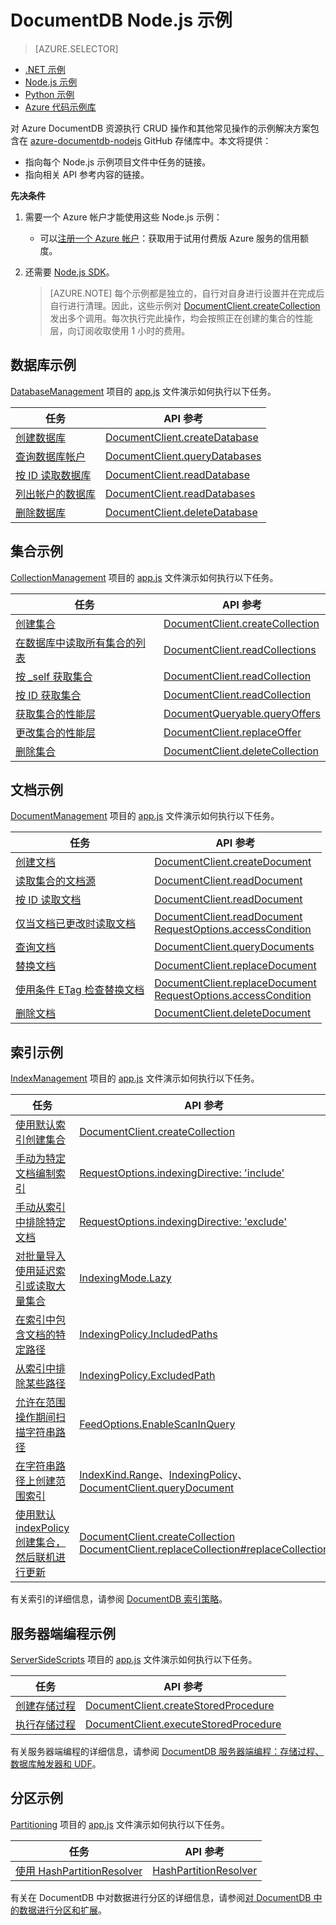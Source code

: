<properties
    pageTitle="DocumentDB 的 NoSQL Node.js 示例 | Azure"
    description="在 github 上查找 NoSQL Node.js 示例用于执行 DocumentDB 中的常见任务，包括 NoSQL 数据库中 JSON 文档的 CRUD 操作。"
    keywords="Node.js 示例"
    services="documentdb"
    author="moderakh"
    manager="jhubbard"
    editor="monicar"
    documentationcenter="nodejs" />
<tags
    ms.assetid="d87d97be-47a5-4928-8d46-a541fbb33213"
    ms.service="documentdb"
    ms.workload="data-services"
    ms.tgt_pltfrm="na"
    ms.devlang="na"
    ms.topic="article"
    ms.date="01/13/2017"
    wacn.date="03/22/2017"
    ms.author="moderakh" />

# DocumentDB Node.js 示例
> [AZURE.SELECTOR]
- [.NET 示例](/documentation/articles/documentdb-dotnet-samples/)
- [Node.js 示例](/documentation/articles/documentdb-nodejs-samples/)
- [Python 示例](/documentation/articles/documentdb-python-samples/)
- [Azure 代码示例库](https://azure.microsoft.com/documentation/samples/?service=documentdb)

对 Azure DocumentDB 资源执行 CRUD 操作和其他常见操作的示例解决方案包含在 [azure-documentdb-nodejs](https://github.com/Azure/azure-documentdb-node/tree/master/samples) GitHub 存储库中。本文将提供：

- 指向每个 Node.js 示例项目文件中任务的链接。
- 指向相关 API 参考内容的链接。

**先决条件**

1. 需要一个 Azure 帐户才能使用这些 Node.js 示例：
    - 可以[注册一个 Azure 帐户](/pricing/1rmb-trial/)：获取用于试用付费版 Azure 服务的信用额度。

2. 还需要 [Node.js SDK](/documentation/articles/documentdb-sdk-node/)。
   
   > [AZURE.NOTE]
   每个示例都是独立的，自行对自身进行设置并在完成后自行进行清理。因此，这些示例对 [DocumentClient.createCollection](http://azure.github.io/azure-documentdb-node/DocumentClient.html#createCollection) 发出多个调用。每次执行完此操作，均会按照正在创建的集合的性能层，向订阅收取使用 1 小时的费用。
   > 
   > 

## <a name="database-examples"></a>数据库示例

[DatabaseManagement](https://github.com/Azure/azure-documentdb-node/tree/master/samples/DatabaseManagement) 项目的 [app.js](https://github.com/Azure/azure-documentdb-node/blob/master/samples/DatabaseManagement/app.js) 文件演示如何执行以下任务。

| 任务 | API 参考 |
| --- | --- |
| [创建数据库](https://github.com/Azure/azure-documentdb-node/blob/ef53e5f6707a5dc45920fb6ad54d9c7e008a6c18/samples/DocumentDB.Samples.DatabaseManagement/app.js#L121-L131) |[DocumentClient.createDatabase](http://azure.github.io/azure-documentdb-node/DocumentClient.html#createDatabase) |
| [查询数据库帐户](https://github.com/Azure/azure-documentdb-node/blob/ef53e5f6707a5dc45920fb6ad54d9c7e008a6c18/samples/DocumentDB.Samples.DatabaseManagement/app.js#L146-L171) |[DocumentClient.queryDatabases](http://azure.github.io/azure-documentdb-node/DocumentClient.html#queryDatabases) |
| [按 ID 读取数据库](https://github.com/Azure/azure-documentdb-node/blob/ef53e5f6707a5dc45920fb6ad54d9c7e008a6c18/samples/DocumentDB.Samples.DatabaseManagement/app.js#L89-L99) |[DocumentClient.readDatabase](http://azure.github.io/azure-documentdb-node/DocumentClient.html#readDatabase) |
| [列出帐户的数据库](https://github.com/Azure/azure-documentdb-node/blob/ef53e5f6707a5dc45920fb6ad54d9c7e008a6c18/samples/DocumentDB.Samples.DatabaseManagement/app.js#L111-L119) |[DocumentClient.readDatabases](http://azure.github.io/azure-documentdb-node/DocumentClient.html#readDatabases) |
| [删除数据库](https://github.com/Azure/azure-documentdb-node/blob/ef53e5f6707a5dc45920fb6ad54d9c7e008a6c18/samples/DocumentDB.Samples.DatabaseManagement/app.js#L133-L144) |[DocumentClient.deleteDatabase](http://azure.github.io/azure-documentdb-node/DocumentClient.html#deleteDatabase) |

## <a name="collection-examples"></a>集合示例
[CollectionManagement](https://github.com/Azure/azure-documentdb-node/tree/master/samples/CollectionManagement) 项目的 [app.js](https://github.com/Azure/azure-documentdb-node/blob/master/samples/CollectionManagement/app.js) 文件演示如何执行以下任务。

| 任务 | API 参考 |
| --- | --- |
| [创建集合](https://github.com/Azure/azure-documentdb-node/blob/ef53e5f6707a5dc45920fb6ad54d9c7e008a6c18/samples/DocumentDB.Samples.CollectionManagement/app.js#L97-L118) |[DocumentClient.createCollection](http://azure.github.io/azure-documentdb-node/DocumentClient.html#createCollection) |
| [在数据库中读取所有集合的列表](https://github.com/Azure/azure-documentdb-node/blob/ef53e5f6707a5dc45920fb6ad54d9c7e008a6c18/samples/DocumentDB.Samples.CollectionManagement/app.js#L120-L130) |[DocumentClient.readCollections](http://azure.github.io/azure-documentdb-node/DocumentClient.html#readCollections) |
| [按 \_self 获取集合](https://github.com/Azure/azure-documentdb-node/blob/ef53e5f6707a5dc45920fb6ad54d9c7e008a6c18/samples/DocumentDB.Samples.CollectionManagement/app.js#L132-L141) |[DocumentClient.readCollection](http://azure.github.io/azure-documentdb-node/DocumentClient.html#readCollection) |
| [按 ID 获取集合](https://github.com/Azure/azure-documentdb-node/blob/ef53e5f6707a5dc45920fb6ad54d9c7e008a6c18/samples/DocumentDB.Samples.CollectionManagement/app.js#L143-L156) |[DocumentClient.readCollection](http://azure.github.io/azure-documentdb-node/DocumentClient.html#readCollection) |
| [获取集合的性能层](https://github.com/Azure/azure-documentdb-node/blob/ef53e5f6707a5dc45920fb6ad54d9c7e008a6c18/samples/DocumentDB.Samples.CollectionManagement/app.js#L158-L186) |[DocumentQueryable.queryOffers](http://azure.github.io/azure-documentdb-node/DocumentClient.html#queryOffers) |
| [更改集合的性能层](https://github.com/Azure/azure-documentdb-node/blob/ef53e5f6707a5dc45920fb6ad54d9c7e008a6c18/samples/DocumentDB.Samples.CollectionManagement/app.js#L188-L202) |[DocumentClient.replaceOffer](http://azure.github.io/azure-documentdb-node/DocumentClient.html#replaceOffer) |
| [删除集合](https://github.com/Azure/azure-documentdb-node/blob/ef53e5f6707a5dc45920fb6ad54d9c7e008a6c18/samples/DocumentDB.Samples.CollectionManagement/app.js#L204-L215) |[DocumentClient.deleteCollection](http://azure.github.io/azure-documentdb-node/DocumentClient.html#deleteCollection) |


## <a name="document-examples"></a>文档示例

[DocumentManagement](https://github.com/Azure/azure-documentdb-node/tree/master/samples/DocumentManagement) 项目的 [app.js](https://github.com/Azure/azure-documentdb-node/blob/master/samples/DocumentManagement/app.js) 文件演示如何执行以下任务。

| 任务 | API 参考 |
| --- | --- |
| [创建文档](https://github.com/Azure/azure-documentdb-node/blob/ef53e5f6707a5dc45920fb6ad54d9c7e008a6c18/samples/DocumentDB.Samples.DocumentManagement/app.js#L153-L177) |[DocumentClient.createDocument](http://azure.github.io/azure-documentdb-node/DocumentClient.html#createDocument) |
| [读取集合的文档源](https://github.com/Azure/azure-documentdb-node/blob/ef53e5f6707a5dc45920fb6ad54d9c7e008a6c18/samples/DocumentDB.Samples.DocumentManagement/app.js#L179-L189) |[DocumentClient.readDocument](http://azure.github.io/azure-documentdb-node/DocumentClient.html#readDocument) |
| [按 ID 读取文档](https://github.com/Azure/azure-documentdb-node/blob/ef53e5f6707a5dc45920fb6ad54d9c7e008a6c18/samples/DocumentDB.Samples.DocumentManagement/app.js#L191-L201) |[DocumentClient.readDocument](http://azure.github.io/azure-documentdb-node/DocumentClient.html#readDocument) |
| [仅当文档已更改时读取文档](https://github.com/Azure/azure-documentdb-node/blob/0778eadea7abb2af41e8c22a239dc872c584f421/samples/DocumentManagement/app.js#L79-L107) |[DocumentClient.readDocument](http://azure.github.io/azure-documentdb-node/DocumentClient.html#readDocument)<br/>[RequestOptions.accessCondition](http://azure.github.io/azure-documentdb-node/global.html#RequestOptions) |
| [查询文档](https://github.com/Azure/azure-documentdb-node/blob/ef53e5f6707a5dc45920fb6ad54d9c7e008a6c18/samples/DocumentDB.Samples.DocumentManagement/app.js#L82-L110) |[DocumentClient.queryDocuments](http://azure.github.io/azure-documentdb-node/DocumentClient.html#queryDocuments) |
| [替换文档](https://github.com/Azure/azure-documentdb-node/blob/ef53e5f6707a5dc45920fb6ad54d9c7e008a6c18/samples/DocumentDB.Samples.DocumentManagement/app.js#L112-L119) |[DocumentClient.replaceDocument](http://azure.github.io/azure-documentdb-node/DocumentClient.html#replaceDocument) |
| [使用条件 ETag 检查替换文档](https://github.com/Azure/azure-documentdb-node/blob/0778eadea7abb2af41e8c22a239dc872c584f421/samples/DocumentManagement/app.js#L147-L164) |[DocumentClient.replaceDocument](http://azure.github.io/azure-documentdb-node/DocumentClient.html#replaceDocument)<br/>[RequestOptions.accessCondition](http://azure.github.io/azure-documentdb-node/global.html#RequestOptions) |
| [删除文档](https://github.com/Azure/azure-documentdb-node/blob/ef53e5f6707a5dc45920fb6ad54d9c7e008a6c18/samples/DocumentDB.Samples.DocumentManagement/app.js#L122-L133) |[DocumentClient.deleteDocument](http://azure.github.io/azure-documentdb-node/DocumentClient.html#deleteDocument) |

## 索引示例
[IndexManagement](https://github.com/Azure/azure-documentdb-node/tree/master/samples/IndexManagement) 项目的 [app.js](https://github.com/Azure/azure-documentdb-node/blob/master/samples/IndexManagement/app.js) 文件演示如何执行以下任务。

| 任务 | API 参考 |
| --- | --- |
| [使用默认索引创建集合](https://github.com/Azure/azure-documentdb-node/blob/ef53e5f6707a5dc45920fb6ad54d9c7e008a6c18/samples/DocumentDB.Samples.IndexManagement/app.js#L657-L701) |[DocumentClient.createCollection](http://azure.github.io/azure-documentdb-node/DocumentClient.html#createCollection) |
| [手动为特定文档编制索引](https://github.com/Azure/azure-documentdb-node/blob/ef53e5f6707a5dc45920fb6ad54d9c7e008a6c18/samples/DocumentDB.Samples.IndexManagement/app.js#L185-L238) |[RequestOptions.indexingDirective: 'include'](http://azure.github.io/azure-documentdb-node/global.html#RequestOptions) |
| [手动从索引中排除特定文档](https://github.com/Azure/azure-documentdb-node/blob/ef53e5f6707a5dc45920fb6ad54d9c7e008a6c18/samples/DocumentDB.Samples.IndexManagement/app.js#L120-L183) |[RequestOptions.indexingDirective: 'exclude'](http://azure.github.io/azure-documentdb-node/global.html#RequestOptions) |
| [对批量导入使用延迟索引或读取大量集合](https://github.com/Azure/azure-documentdb-node/blob/ef53e5f6707a5dc45920fb6ad54d9c7e008a6c18/samples/DocumentDB.Samples.IndexManagement/app.js#L240-L269) |[IndexingMode.Lazy](http://azure.github.io/azure-documentdb-node/global.html#IndexingMode) |
| [在索引中包含文档的特定路径](https://github.com/Azure/azure-documentdb-node/blob/ef53e5f6707a5dc45920fb6ad54d9c7e008a6c18/samples/DocumentDB.Samples.IndexManagement/app.js#L433-L444) |[IndexingPolicy.IncludedPaths](http://azure.github.io/azure-documentdb-node/global.html#IndexingPolicy) |
| [从索引中排除某些路径](https://github.com/Azure/azure-documentdb-node/blob/ef53e5f6707a5dc45920fb6ad54d9c7e008a6c18/samples/DocumentDB.Samples.IndexManagement/app.js#L427-L450) |[IndexingPolicy.ExcludedPath](http://azure.github.io/azure-documentdb-node/global.html#IndexingPolicy) |
| [允许在范围操作期间扫描字符串路径](https://github.com/Azure/azure-documentdb-node/blob/ef53e5f6707a5dc45920fb6ad54d9c7e008a6c18/samples/DocumentDB.Samples.IndexManagement/app.js#L271-L347) |[FeedOptions.EnableScanInQuery](http://azure.github.io/azure-documentdb-node/global.html#FeedOptions) |
| [在字符串路径上创建范围索引](https://github.com/Azure/azure-documentdb-node/blob/ef53e5f6707a5dc45920fb6ad54d9c7e008a6c18/samples/DocumentDB.Samples.IndexManagement/app.js#L349-L425) |[IndexKind.Range](http://azure.github.io/azure-documentdb-node/global.html#IndexKind)、[IndexingPolicy](http://azure.github.io/azure-documentdb-node/global.html#IndexingPolicy)、[DocumentClient.queryDocument](http://azure.github.io/azure-documentdb-node/DocumentClient.html#queryDocument) |
| [使用默认 indexPolicy 创建集合，然后联机进行更新](https://github.com/Azure/azure-documentdb-node/blob/ef53e5f6707a5dc45920fb6ad54d9c7e008a6c18/samples/DocumentDB.Samples.IndexManagement/app.js#L519-L614) |[DocumentClient.createCollection](http://azure.github.io/azure-documentdb-node/DocumentClient.html#createCollection)<br>[DocumentClient.replaceCollection#replaceCollection](http://azure.github.io/azure-documentdb-node/DocumentClient.html) |

有关索引的详细信息，请参阅 [DocumentDB 索引策略](/documentation/articles/documentdb-indexing-policies/)。

## 服务器端编程示例 <a name="server-side-programming-examples"></a>

[ServerSideScripts](https://github.com/Azure/azure-documentdb-node/tree/master/samples/ServerSideScripts) 项目的 [app.js](https://github.com/Azure/azure-documentdb-node/blob/master/samples/ServerSideScripts/app.js) 文件演示如何执行以下任务。

| 任务 | API 参考 |
| --- | --- |
| [创建存储过程](https://github.com/Azure/azure-documentdb-node/blob/ef53e5f6707a5dc45920fb6ad54d9c7e008a6c18/samples/DocumentDB.Samples.ServerSideScripts/app.js#L44-L71) |[DocumentClient.createStoredProcedure](http://azure.github.io/azure-documentdb-node/DocumentClient.html#createStoredProcedure) |
| [执行存储过程](https://github.com/Azure/azure-documentdb-node/blob/ef53e5f6707a5dc45920fb6ad54d9c7e008a6c18/samples/DocumentDB.Samples.ServerSideScripts/app.js#L73-L90) |[DocumentClient.executeStoredProcedure](http://azure.github.io/azure-documentdb-node/DocumentClient.html#executeStoredProcedure) |

有关服务器端编程的详细信息，请参阅 [DocumentDB 服务器端编程：存储过程、数据库触发器和 UDF](/documentation/articles/documentdb-programming/)。

## 分区示例
[Partitioning](https://github.com/Azure/azure-documentdb-node/tree/master/samples/Partitioning) 项目的 [app.js](https://github.com/Azure/azure-documentdb-node/blob/master/samples/Partitioning/app.js) 文件演示如何执行以下任务。

| 任务 | API 参考 |
| --- | --- |
| [使用 HashPartitionResolver](https://github.com/Azure/azure-documentdb-node/blob/ce0fc3c4e70b0279091a1e03620a668d93a14fc2/samples/Partitioning/app.js#L53-L103) |[HashPartitionResolver](http://azure.github.io/azure-documentdb-node/HashPartitionResolver.html) |

有关在 DocumentDB 中对数据进行分区的详细信息，请参阅[对 DocumentDB 中的数据进行分区和扩展](/documentation/articles/documentdb-partition-data/)。

<!---HONumber=Mooncake_0313_2017-->
<!---Update_Description: link update -->